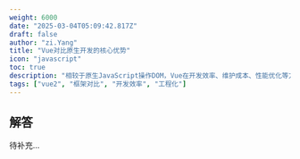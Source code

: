 ```yaml
---
weight: 6000
date: "2025-03-04T05:09:42.817Z"
draft: false
author: "zi.Yang"
title: "Vue对比原生开发的核心优势"
icon: "javascript"
toc: true
description: "相较于原生JavaScript操作DOM，Vue在开发效率、维护成本、性能优化等方面提供哪些核心价值？请结合响应式系统、组件化架构、生态工具链等特性进行系统性对比分析。"
tags: ["vue2", "框架对比", "开发效率", "工程化"]
---
```


## 解答

待补充...
